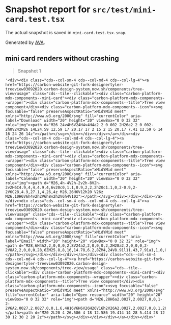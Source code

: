# Snapshot report for `src/test/mini-card.test.tsx`

The actual snapshot is saved in `mini-card.test.tsx.snap`.

Generated by [AVA](https://avajs.dev).

## mini card renders without crashing

> Snapshot 1

    '<div><div class="cds--col-sm-4 cds--col-md-4 cds--col-lg-4"><a href="https://carbon-website-git-fork-designertyler-treeview03092020.carbon-design-system.now.sh/components/tree-view/usage" class="cds--tile--clickable"><div class="carbon-platform-mdx-components--mini-card"><div class="carbon-platform-mdx-components--wrapper"><div class="carbon-platform-mdx-components--title">Tree view component</div><div class="carbon-platform-mdx-components--icon"><svg focusable="false" preserveAspectRatio="xMidYMid meet" xmlns="http://www.w3.org/2000/svg" fill="currentColor" aria-label="Download" width="20" height="20" viewBox="0 0 32 32" role="img"><path d="M26 24v4H6V24H4v4H4a2 2 0 002 2H26a2 2 0 002-2h0V24zM26 14L24.59 12.59 17 20.17 17 2 15 2 15 20.17 7.41 12.59 6 14 16 24 26 14z"></path></svg></div></div></div></a></div><div class="cds--col-sm-4 cds--col-md-4 cds--col-lg-4"><a href="https://carbon-website-git-fork-designertyler-treeview03092020.carbon-design-system.now.sh/components/tree-view/usage" class="cds--tile--clickable"><div class="carbon-platform-mdx-components--mini-card"><div class="carbon-platform-mdx-components--wrapper"><div class="carbon-platform-mdx-components--title">Tree view component</div><div class="carbon-platform-mdx-components--icon"><svg focusable="false" preserveAspectRatio="xMidYMid meet" xmlns="http://www.w3.org/2000/svg" fill="currentColor" aria-label="Calendar" width="20" height="20" viewBox="0 0 32 32" role="img"><path d="M26,4h-4V2h-2v2h-8V2h-2v2H6C4.9,4,4,4.9,4,6v20c0,1.1,0.9,2,2,2h20c1.1,0,2-0.9,2-2V6C28,4.9,27.1,4,26,4z M26,26H6V12h20 V26z M26,10H6V6h4v2h2V6h8v2h2V6h4V10z"></path></svg></div></div></div></a></div><div class="cds--col-sm-4 cds--col-md-4 cds--col-lg-4"><a href="https://carbon-website-git-fork-designertyler-treeview03092020.carbon-design-system.now.sh/components/tree-view/usage" class="cds--tile--clickable"><div class="carbon-platform-mdx-components--mini-card"><div class="carbon-platform-mdx-components--wrapper"><div class="carbon-platform-mdx-components--title">Tree view component</div><div class="carbon-platform-mdx-components--icon"><svg focusable="false" preserveAspectRatio="xMidYMid meet" xmlns="http://www.w3.org/2000/svg" fill="currentColor" aria-label="Email" width="20" height="20" viewBox="0 0 32 32" role="img"><path d="M28,6H4A2,2,0,0,0,2,8V24a2,2,0,0,0,2,2H28a2,2,0,0,0,2-2V8A2,2,0,0,0,28,6ZM25.8,8,16,14.78,6.2,8ZM4,24V8.91l11.43,7.91a1,1,0,0,0,1.14,0L28,8.91V24Z"></path></svg></div></div></div></a></div><div class="cds--col-sm-4 cds--col-md-4 cds--col-lg-4"><a href="https://carbon-website-git-fork-designertyler-treeview03092020.carbon-design-system.now.sh/components/tree-view/usage" class="cds--tile--clickable"><div class="carbon-platform-mdx-components--mini-card"><div class="carbon-platform-mdx-components--wrapper"><div class="carbon-platform-mdx-components--title">Tree view component</div><div class="carbon-platform-mdx-components--icon"><svg focusable="false" preserveAspectRatio="xMidYMid meet" xmlns="http://www.w3.org/2000/svg" fill="currentColor" aria-label="Open resource" width="20" height="20" viewBox="0 0 32 32" role="img"><path d="M26,28H6a2.0027,2.0027,0,0,1-2-2V6A2.0027,2.0027,0,0,1,6,4H16V6H6V26H26V16h2V26A2.0027,2.0027,0,0,1,26,28Z"></path><path d="M20 2L20 4 26.586 4 18 12.586 19.414 14 28 5.414 28 12 30 12 30 2 20 2z"></path></svg></div></div></div></a></div></div>'
